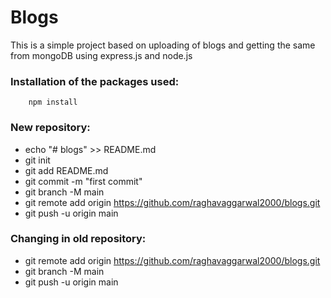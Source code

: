 # Blogs

This is a simple project based on uploading of blogs and getting the same from mongoDB using express.js and node.js

### Installation of the packages used:

```
    npm install
```


### New repository:
- echo "# blogs" >> README.md
- git init
- git add README.md
- git commit -m "first commit"
- git branch -M main
- git remote add origin https://github.com/raghavaggarwal2000/blogs.git
- git push -u origin main

### Changing in old repository:
- git remote add origin https://github.com/raghavaggarwal2000/blogs.git
- git branch -M main
- git push -u origin main
